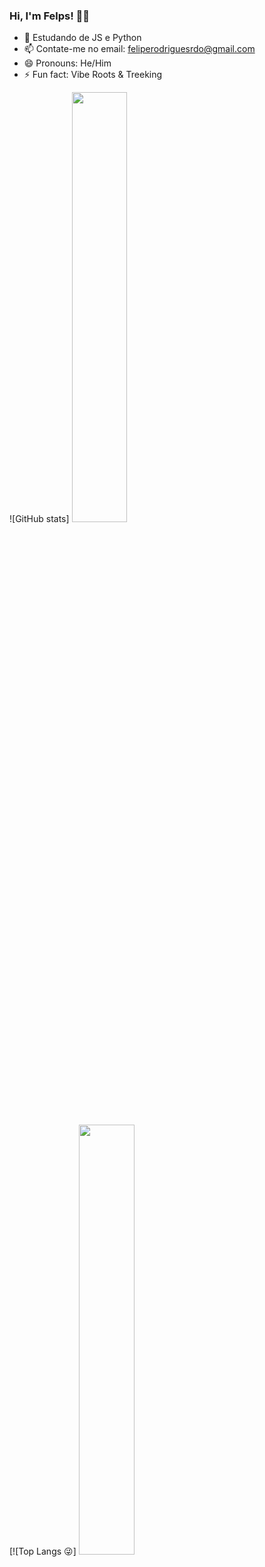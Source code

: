### Hi, I'm Felps! 🥷🏼

- 🔭 Estudando de JS e Python
- 📫 Contate-me no email: feliperodriguesrdo@gmail.com
- 😄 Pronouns: He/Him
- ⚡ Fun fact: Vibe Roots & Treeking

![GitHub stats] <img width="42%" src="(https://github-readme-stats.vercel.app/api?username=fellpsr&show_icons=true&theme=vision-friendly-dark)">
<!-- Status sem ícones [![FellpsR's GitHub stats](https://github-readme-stats.vercel.app/api?username=fellpsr)](https://github.com/fellpsr/github-readme-stats) --->
<!--Hide algo ![Fellps's GitHub stats](https://github-readme-stats.vercel.app/api?username=fellpsr&hide=contribs,prs) -->
<!--- Se quer mostrar status com private contrib ![FellpsR's GitHub stats](https://github-readme-stats.vercel.app/api?username=fellpsr&count_private=true) --->
[![Top Langs 😜] <img width="42%" src="(https://github-readme-stats.vercel.app/api/top-langs/?username=fellpsr&layout=compact)](https://github.com/fellpsr/github-readme-stats)">
